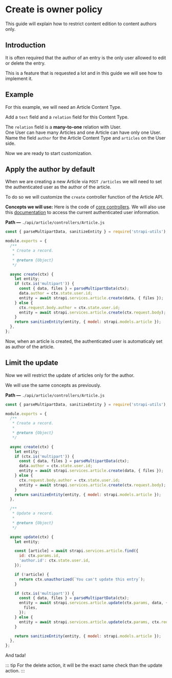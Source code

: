 # Create is owner policy

This guide will explain how to restrict content edition to content authors only.

## Introduction

It is often required that the author of an entry is the only user allowed to edit or delete the entry.

This is a feature that is requested a lot and in this guide we will see how to implement it.

## Example

For this example, we will need an Article Content Type.

Add a `text` field and a `relation` field for this Content Type.

The `relation` field is a **many-to-one** relation with User.<br>
One User can have many Articles and one Article can have only one User.<br>
Name the field `author` for the Article Content Type and `articles` on the User side.

Now we are ready to start customization.

## Apply the author by default

When we are creating a new Article via `POST /articles` we will need to set the authenticated user as the author of the article.

To do so we will customize the `create` controller function of the Article API.

**Concepts we will use:**
Here is the code of [core controllers](../concepts/controllers.html#core-controllers).
We will also use this [documentation](../plugins/users-permissions.html#user-object-in-strapi-context) to access the current authenticated user information.

**Path —** `./api/article/controllers/Article.js`

```js
const { parseMultipartData, sanitizeEntity } = require('strapi-utils');

module.exports = {
  /**
   * Create a record.
   *
   * @return {Object}
   */

  async create(ctx) {
    let entity;
    if (ctx.is('multipart')) {
      const { data, files } = parseMultipartData(ctx);
      data.author = ctx.state.user.id;
      entity = await strapi.services.article.create(data, { files });
    } else {
      ctx.request.body.author = ctx.state.user.id;
      entity = await strapi.services.article.create(ctx.request.body);
    }
    return sanitizeEntity(entity, { model: strapi.models.article });
  },
};
```

Now, when an article is created, the authenticated user is automaticaly set as author of the article.

## Limit the update

Now we will restrict the update of articles only for the author.

We will use the same concepts as previously.

**Path —** `./api/article/controllers/Article.js`

```js
const { parseMultipartData, sanitizeEntity } = require('strapi-utils');

module.exports = {
  /**
   * Create a record.
   *
   * @return {Object}
   */

  async create(ctx) {
    let entity;
    if (ctx.is('multipart')) {
      const { data, files } = parseMultipartData(ctx);
      data.author = ctx.state.user.id;
      entity = await strapi.services.article.create(data, { files });
    } else {
      ctx.request.body.author = ctx.state.user.id;
      entity = await strapi.services.article.create(ctx.request.body);
    }
    return sanitizeEntity(entity, { model: strapi.models.article });
  },

  /**
   * Update a record.
   *
   * @return {Object}
   */

  async update(ctx) {
    let entity;

    const [article] = await strapi.services.article.find({
      id: ctx.params.id,
      'author.id': ctx.state.user.id,
    });

    if (!article) {
      return ctx.unauthorized(`You can't update this entry`);
    }

    if (ctx.is('multipart')) {
      const { data, files } = parseMultipartData(ctx);
      entity = await strapi.services.article.update(ctx.params, data, {
        files,
      });
    } else {
      entity = await strapi.services.article.update(ctx.params, ctx.request.body);
    }

    return sanitizeEntity(entity, { model: strapi.models.article });
  },
};
```

And tada!

::: tip
For the delete action, it will be the exact same check than the update action.
:::
